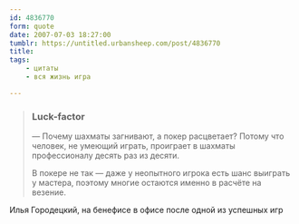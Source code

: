 ```yaml
---
id: 4836770
form: quote
date: 2007-07-03 18:27:00
tumblr: https://untitled.urbansheep.com/post/4836770
title: 
tags:
    - цитаты
    - вся жизнь игра

---
```


<blockquote>
<h3>Luck-factor</h3>
<p>—&nbsp;Почему шахматы загнивают, а покер расцветает? Потому что человек, не умеющий играть, проиграет в шахматы профессионалу десять раз из десяти.</p>

<p>В покере не так — даже у неопытного игрока есть шанс выиграть у мастера, поэтому многие остаются именно в расчёте на везение.</p>
</blockquote>

Илья Городецкий, на бенефисе в офисе после одной из успешных игр
